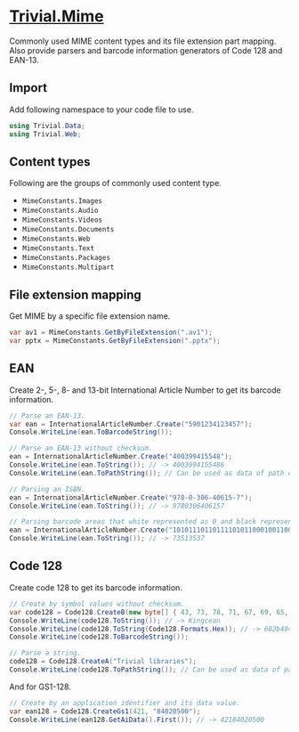 ﻿# [Trivial.Mime](https://trivial.kingcean.net/web/mime)

Commonly used MIME content types and its file extension part mapping.
Also provide parsers and barcode information generators of Code 128 and EAN-13.

## Import

Add following namespace to your code file to use.

```csharp
using Trivial.Data;
using Trivial.Web;
```

## Content types

Following are the groups of commonly used content type.

- `MimeConstants.Images`
- `MimeConstants.Audio`
- `MimeConstants.Videos`
- `MimeConstants.Documents`
- `MimeConstants.Web`
- `MimeConstants.Text`
- `MimeConstants.Packages`
- `MimeConstants.Multipart`

## File extension mapping

Get MIME by a specific file extension name.

```csharp
var av1 = MimeConstants.GetByFileExtension(".av1");
var pptx = MimeConstants.GetByFileExtension(".pptx");
```

## EAN

Create 2-, 5-, 8- and 13-bit International Article Number to get its barcode information.

```csharp
// Parse an EAN-13.
var ean = InternationalArticleNumber.Create("5901234123457");
Console.WriteLine(ean.ToBarcodeString());

// Parse an EAN-13 without checksum.
ean = InternationalArticleNumber.Create("400399415548");
Console.WriteLine(ean.ToString()); // -> 4003994155486
Console.WriteLine(ean.ToPathString()); // Can be used as data of path element of SVG or WPF.

// Parsing an ISBN.
ean = InternationalArticleNumber.Create("978-0-306-40615-7");
Console.WriteLine(ean.ToString()); // -> 9780306406157

// Parsing barcode areas that white represented as 0 and black represented as 1.
ean = InternationalArticleNumber.Create("1010111011011110101100010011001010101000010100111010000101000100101");
Console.WriteLine(ean.ToString()); // -> 73513537
```

## Code 128

Create code 128 to get its barcode information.

```csharp
// Create by symbol values without checksum.
var code128 = Code128.CreateB(new byte[] { 43, 73, 78, 71, 67, 69, 65, 78 });
Console.WriteLine(code128.ToString()); // -> Kingcean
Console.WriteLine(code128.ToString(Code128.Formats.Hex)); // -> 682b494e474345414e406a
Console.WriteLine(code128.ToBarcodeString());

// Parse a string.
code128 = Code128.CreateA("Trivial libraries");
Console.WriteLine(code128.ToPathString()); // Can be used as data of path element of SVG or WPF.
```

And for GS1-128.

```csharp
// Create by an application identifier and its data value.
var ean128 = Code128.CreateGs1(421, "84020500");
Console.WriteLine(ean128.GetAiData().First()); // -> 42184020500
```
